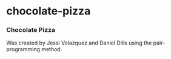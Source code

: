 # chocolate-pizza

### Chocolate Pizza
Was created by Jessi Velazquez and Daniel Dills using the pair-programming method.